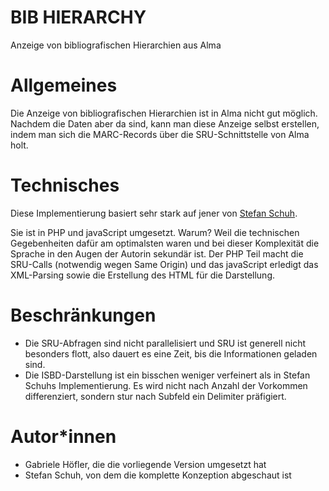 # BIB HIERARCHY
Anzeige von bibliografischen Hierarchien aus Alma

# Allgemeines

Die Anzeige von bibliografischen Hierarchien ist in Alma nicht gut möglich. Nachdem die Daten aber da sind, kann man diese Anzeige selbst erstellen, indem man sich die MARC-Records über die SRU-Schnittstelle von Alma holt.

# Technisches
Diese Implementierung basiert sehr stark auf jener von [Stefan Schuh](https://github.com/schuach/bib-hierarchy).

Sie ist in PHP und javaScript umgesetzt. Warum? Weil die technischen Gegebenheiten dafür am optimalsten waren und bei dieser Komplexität die Sprache in den Augen der Autorin sekundär ist. Der PHP Teil macht die SRU-Calls (notwendig wegen Same Origin) und das javaScript erledigt das XML-Parsing sowie die Erstellung des HTML für die Darstellung.

# Beschränkungen

* Die SRU-Abfragen sind nicht parallelisiert und SRU ist generell nicht besonders flott, also dauert es eine Zeit, bis die Informationen geladen sind.
* Die ISBD-Darstellung ist ein bisschen weniger verfeinert als in Stefan Schuhs Implementierung. Es wird nicht nach Anzahl der Vorkommen differenziert, sondern stur nach Subfeld ein Delimiter präfigiert.

# Autor\*innen
* Gabriele Höfler, die die vorliegende Version umgesetzt hat
* Stefan Schuh, von dem die komplette Konzeption abgeschaut ist
